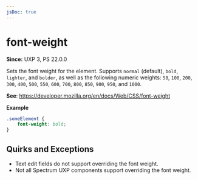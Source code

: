 ```yaml
---
jsDoc: true
---
```

# font-weight

**Since:** UXP 3, PS 22.0.0

Sets the font weight for the element. Supports `normal` (default), `bold`, `lighter`, and `bolder`, as well as the following numeric weights: `50`, `100`, `200`, `300`, `400`, `500`, `550`, `600`, `700`, `800`, `850`, `900`, `950`, and `1000`.

**See**: https://developer.mozilla.org/en/docs/Web/CSS/font-weight

**Example**

```css
.someElement {
    font-weight: bold;
}
```

## Quirks and Exceptions

* Text edit fields do not support overriding the font weight.
* Not all Spectrum UXP components support overriding the font weight.
